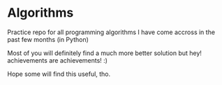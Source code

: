 # Algorithms

Practice repo for all programming algorithms I have come accross in the past few months (in Python)

Most of you will definitely find a much more better solution but hey! achievements are achievements! :)

Hope some will find this useful, tho.
